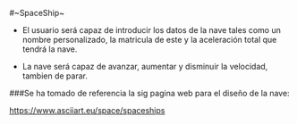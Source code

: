 #~SpaceShip~

- El usuario será capaz de
introducir los datos de la nave tales como
un nombre personalizado, la matricula de 
este y la aceleración total que tendrá la nave.

- La nave será capaz de avanzar, aumentar 
y disminuir la velocidad, tambien de parar.

###Se ha tomado de referencia la sig pagina web para el diseño de la nave:

https://www.asciiart.eu/space/spaceships